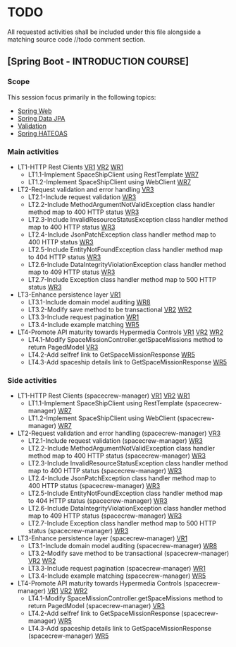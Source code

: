 # TODO

All requested activities shall be included under this file alongside a matching source code //todo comment section.

## [Spring Boot - INTRODUCTION COURSE]

### Scope

This session focus primarily in the following topics:

* [Spring Web](https://docs.spring.io/spring-boot/docs/2.4.5/reference/htmlsingle/#boot-features-developing-web-applications)
* [Spring Data JPA](https://docs.spring.io/spring-boot/docs/2.4.5/reference/htmlsingle/#boot-features-jpa-and-spring-data)
* [Validation](https://docs.spring.io/spring-boot/docs/2.4.5/reference/htmlsingle/#boot-features-validation)
* [Spring HATEOAS](https://docs.spring.io/spring-boot/docs/2.4.5/reference/htmlsingle/#boot-features-spring-hateoas)

### Main activities

- LT1-HTTP Rest Clients
  [VR1](https://app.pluralsight.com/library/courses/spring-big-picture/table-of-contents)
  [VR2](https://app.pluralsight.com/library/courses/spring-boot-fundamentals/table-of-contents)
  [WR1](https://www.baeldung.com/spring-boot-start#web-and-the-controller)
   - LT1.1-Implement SpaceShipClient using RestTemplate [WR7](https://www.baeldung.com/spring-webclient-resttemplate)
   - LT1.2-Implement SpaceShipClient using WebClient [WR7](https://www.baeldung.com/spring-webclient-resttemplate)
- LT2-Request validation and error handling [VR3](https://app.pluralsight.com/player?course=spring-rest&author=peter-vanrijn&name=f22098f6-6f8a-4d98-a7f4-be46cdb4ecb0&clip=0&mode=live)
   - LT2.1-Include request validation [WR3](https://www.baeldung.com/exception-handling-for-rest-with-spring)
   - LT2.2-Include MethodArgumentNotValidException class handler method map to 400 HTTP status [WR3](https://www.baeldung.com/exception-handling-for-rest-with-spring)
   - LT2.3-Include InvalidResourceStatusException class handler method map to 400 HTTP status [WR3](https://www.baeldung.com/exception-handling-for-rest-with-spring)
   - LT2.4-Include JsonPatchException class handler method map to 400 HTTP status [WR3](https://www.baeldung.com/exception-handling-for-rest-with-spring)
   - LT2.5-Include EntityNotFoundException class handler method map to 404 HTTP status [WR3](https://www.baeldung.com/exception-handling-for-rest-with-spring)
   - LT2.6-Include DataIntegrityViolationException class handler method map to 409 HTTP status [WR3](https://www.baeldung.com/exception-handling-for-rest-with-spring)
   - LT2.7-Include Exception class handler method map to 500 HTTP status [WR3](https://www.baeldung.com/exception-handling-for-rest-with-spring)
- LT3-Enhance persistence layer [VR1](https://app.pluralsight.com/library/courses/spring-data-jpa-getting-started/table-of-contents)
   - LT3.1-Include domain model auditing [WR8](https://www.baeldung.com/database-auditing-jpa#spring)
   - LT3.2-Modify save method to be transactional [VR2](https://app.pluralsight.com/library/courses/data-transactions-spring/table-of-contents)
     [WR2](https://www.baeldung.com/transaction-configuration-with-jpa-and-spring)
   - LT3.3-Include request pagination [WR1](https://www.baeldung.com/spring-data-jpa-pagination-sorting)
   - LT3.4-Include example matching [WR5](https://www.baeldung.com/spring-data-query-by-example)
- LT4-Promote API maturity towards Hypermedia Controls
  [VR1](https://app.pluralsight.com/library/courses/spring-big-picture/table-of-contents)
  [VR2](https://app.pluralsight.com/library/courses/spring-boot-fundamentals/table-of-contents)
  [WR2](https://spring.io/guides/gs/rest-service/)
   - LT4.1-Modify SpaceMissionController.getSpaceMissions method to return PagedModel<GetSpaceMissionResponse> [VR3](https://app.pluralsight.com/player?course=spring-rest&author=peter-vanrijn&name=6fbffaa5-c1eb-4961-81b8-f34ef28cf5f6&clip=0&mode=live)
   - LT4.2-Add selfref link to GetSpaceMissionResponse [WR5](https://www.baeldung.com/spring-hateoas-tutorial)
   - LT4.3-Add spaceship details link to GetSpaceMissionResponse [WR5](https://www.baeldung.com/spring-hateoas-tutorial)


### Side activities

- LT1-HTTP Rest Clients (spacecrew-manager)
  [VR1](https://app.pluralsight.com/library/courses/spring-big-picture/table-of-contents)
  [VR2](https://app.pluralsight.com/library/courses/spring-boot-fundamentals/table-of-contents)
  [WR1](https://www.baeldung.com/spring-boot-start#web-and-the-controller)
   - LT1.1-Implement SpaceShipClient using RestTemplate (spacecrew-manager) [WR7](https://www.baeldung.com/spring-webclient-resttemplate)
   - LT1.2-Implement SpaceShipClient using WebClient (spacecrew-manager) [WR7](https://www.baeldung.com/spring-webclient-resttemplate)
- LT2-Request validation and error handling (spacecrew-manager) [VR3](https://app.pluralsight.com/player?course=spring-rest&author=peter-vanrijn&name=f22098f6-6f8a-4d98-a7f4-be46cdb4ecb0&clip=0&mode=live)
   - LT2.1-Include request validation (spacecrew-manager) [WR3](https://www.baeldung.com/exception-handling-for-rest-with-spring)
   - LT2.2-Include MethodArgumentNotValidException class handler method map to 400 HTTP status (spacecrew-manager) [WR3](https://www.baeldung.com/exception-handling-for-rest-with-spring)
   - LT2.3-Include InvalidResourceStatusException class handler method map to 400 HTTP status (spacecrew-manager) [WR3](https://www.baeldung.com/exception-handling-for-rest-with-spring)
   - LT2.4-Include JsonPatchException class handler method map to 400 HTTP status (spacecrew-manager) [WR3](https://www.baeldung.com/exception-handling-for-rest-with-spring)
   - LT2.5-Include EntityNotFoundException class handler method map to 404 HTTP status (spacecrew-manager) [WR3](https://www.baeldung.com/exception-handling-for-rest-with-spring)
   - LT2.6-Include DataIntegrityViolationException class handler method map to 409 HTTP status (spacecrew-manager) [WR3](https://www.baeldung.com/exception-handling-for-rest-with-spring)
   - LT2.7-Include Exception class handler method map to 500 HTTP status (spacecrew-manager) [WR3](https://www.baeldung.com/exception-handling-for-rest-with-spring)
- LT3-Enhance persistence layer (spacecrew-manager) [VR1](https://app.pluralsight.com/library/courses/spring-data-jpa-getting-started/table-of-contents)
   - LT3.1-Include domain model auditing (spacecrew-manager) [WR8](https://www.baeldung.com/database-auditing-jpa#spring)
   - LT3.2-Modify save method to be transactional (spacecrew-manager) [VR2](https://app.pluralsight.com/library/courses/data-transactions-spring/table-of-contents)
     [WR2](https://www.baeldung.com/transaction-configuration-with-jpa-and-spring)
   - LT3.3-Include request pagination (spacecrew-manager) [WR1](https://www.baeldung.com/spring-data-jpa-pagination-sorting)
   - LT3.4-Include example matching (spacecrew-manager) [WR5](https://www.baeldung.com/spring-data-query-by-example)
- LT4-Promote API maturity towards Hypermedia Controls (spacecrew-manager)
  [VR1](https://app.pluralsight.com/library/courses/spring-big-picture/table-of-contents)
  [VR2](https://app.pluralsight.com/library/courses/spring-boot-fundamentals/table-of-contents)
  [WR2](https://spring.io/guides/gs/rest-service/)
   - LT4.1-Modify SpaceMissionController.getSpaceMissions method to return PagedModel<GetSpaceMissionResponse> (spacecrew-manager) [VR3](https://app.pluralsight.com/player?course=spring-rest&author=peter-vanrijn&name=6fbffaa5-c1eb-4961-81b8-f34ef28cf5f6&clip=0&mode=live)
   - LT4.2-Add selfref link to GetSpaceMissionResponse (spacecrew-manager) [WR5](https://www.baeldung.com/spring-hateoas-tutorial)
   - LT4.3-Add spaceship details link to GetSpaceMissionResponse (spacecrew-manager) [WR5](https://www.baeldung.com/spring-hateoas-tutorial)